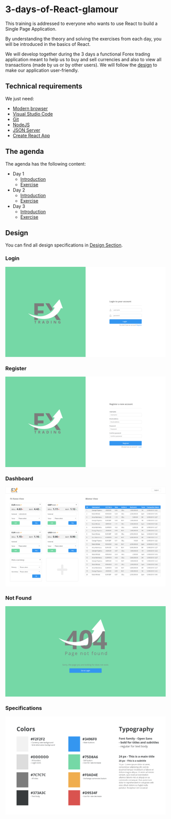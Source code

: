 # 3-days-of-React-glamour

This training is addressed to everyone who wants to use React to build a Single Page Application.

By understanding the theory and solving the exercises from each day, you will be introduced in the basics of React.

We will develop together during the 3 days a functional Forex trading application meant to help us to buy and sell currencies and also to view all transactions (made by us or by other users). We will follow the [design](#design) to make our application user-friendly.

## Technical requirements

We just need:

- [Modern browser](https://browsehappy.com/)
- [Visual Studio Code](https://code.visualstudio.com/Download)
- [Git](https://git-scm.com/download/win)
- [NodeJS](https://nodejs.org/en/)
- [JSON Server](https://github.com/typicode/json-server)
- [Create React App](https://github.com/facebook/create-react-app)

## The agenda

The agenda has the following content:

- Day 1
  - [Introduction](Day-1/Theory/README.md)
  - [Exercise](Day-1/Exercise/README.md)
- Day 2
  - [Introduction](Day-2/Theory/README.md)
  - [Exercise](Day-2/Exercise/README.md)
- Day 3
  - [Introduction](Day-3/Theory/README.md)
  - [Exercise](Day-3/Exercise/README.md)

## Design

You can find all design specifications in
[Design Section](Design/README.md).

### Login

![Login](Design/img/Login-VD.png "Login")

### Register

![Register](Design/img/Register-VD.png "Register")

### Dashboard

![Dashboard](Design/img/Dashboard-VD-No-Filters.png "Dashboard")

### Not Found

![Not Found](Design/img/404.png "Not Found")

### Specifications

![Specifications](Design/img/Assets-VD.png "Specifications")
